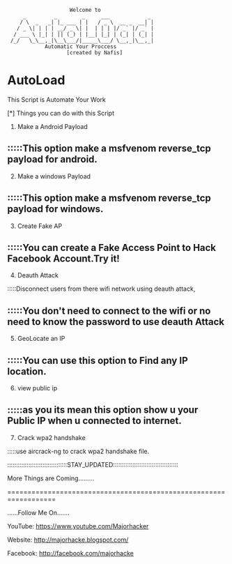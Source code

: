 

                        Welcome to                  
         _         _        _     ___            _  
        / \  _   _| |_ ___ | |   / _ \  __ _  __| |  
       / _ \| | | | __/ _ \| |  | | | |/ _` |/ _` |  
      / ___ \ |_| | || (_) | |__| |_| | (_| | (_| |  
     /_/   \_\__,_|\__\___/|_____\___/ \__,_|\__,_|  
                Automatic Your Proccess               
                       [created by Nafis]   


# AutoLoad
This Script is Automate Your Work 

[*] Things you can do with this Script

1. Make a Android Payload

:::::This option make a msfvenom reverse_tcp payload for android.
-------------
2. Make a windows Payload

:::::This option make a msfvenom reverse_tcp payload for windows.
-------------
3. Create Fake AP

:::::You can create  a Fake Access Point to Hack Facebook Account.Try it!
-------------
4. Deauth Attack

:::::Disconnect users from there wifi network using deauth attack,

:::::You don't need to connect to the wifi or no need to know the password to use deauth Attack
-------------
5. GeoLocate an IP

:::::You can use this option to Find any IP location.
-------------
6. view public ip

:::::as you its mean this option show u your Public IP when u connected to internet.
-------------
7. Crack wpa2 handshake

:::::use aircrack-ng to crack wpa2 handshake file.

::::::::::::::::::::::::::::::::::STAY_UPDATED:::::::::::::::::::::::::::::::::::::

More Things are Coming.........


==================================================================

......Follow Me On.......

YouTube:  https://www.youtube.com/Majorhacker

Website:  http://majorhacke.blogspot.com/

Facebook: http://facebook.com/majorhacke
